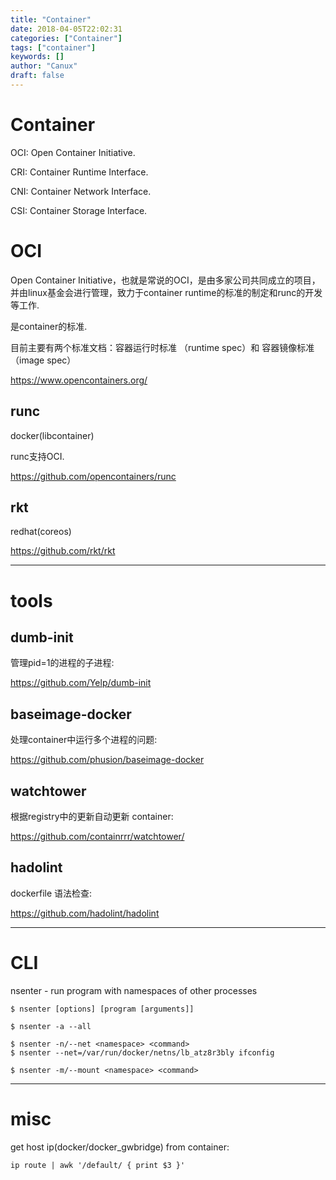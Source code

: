 ```yaml
---
title: "Container"
date: 2018-04-05T22:02:31
categories: ["Container"]
tags: ["container"]
keywords: []
author: "Canux"
draft: false
---
```


# Container

OCI: Open Container Initiative.

CRI: Container Runtime Interface.

CNI: Container Network Interface.

CSI: Container Storage Interface.

# OCI

Open Container Initiative，也就是常说的OCI，是由多家公司共同成立的项目，并由linux基金会进行管理，致力于container runtime的标准的制定和runc的开发等工作.

是container的标准.

目前主要有两个标准文档：容器运行时标准 （runtime spec）和 容器镜像标准（image spec）

<https://www.opencontainers.org/>

## runc

docker(libcontainer)

runc支持OCI.

<https://github.com/opencontainers/runc>

## rkt

redhat(coreos)

<https://github.com/rkt/rkt>

***

# tools

## dumb-init

管理pid=1的进程的子进程:

<https://github.com/Yelp/dumb-init>

## baseimage-docker

处理container中运行多个进程的问题:

<https://github.com/phusion/baseimage-docker>

## watchtower

根据registry中的更新自动更新 container:

<https://github.com/containrrr/watchtower/>

## hadolint

dockerfile 语法检查:

<https://github.com/hadolint/hadolint>

***

# CLI

nsenter - run program with namespaces of other processes

    $ nsenter [options] [program [arguments]]

    $ nsenter -a --all

    $ nsenter -n/--net <namespace> <command>
    $ nsenter --net=/var/run/docker/netns/lb_atz8r3bly ifconfig

    $ nsenter -m/--mount <namespace> <command>

***

# misc

get host ip(docker/docker_gwbridge) from container:

    ip route | awk '/default/ { print $3 }'